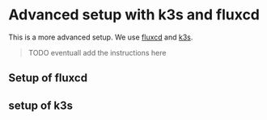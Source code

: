 # Advanced setup with k3s and fluxcd


This is a more advanced setup.
We use [fluxcd](https://fluxcd.io/) and [k3s](https://k3s.io/).

> TODO eventuall add the instructions here

## Setup of fluxcd

## setup of k3s